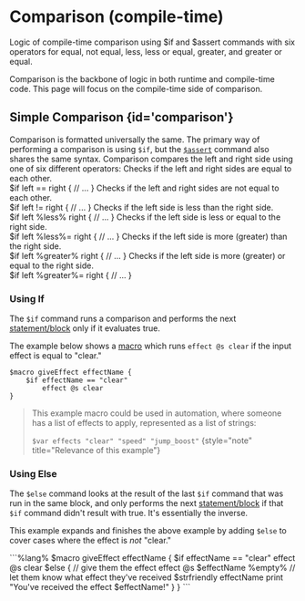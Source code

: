 # Comparison (compile-time)

<primary-label ref="compile_time"/>

<link-summary>
Logic of compile-time comparison using $if and $assert commands with six operators for equal, not equal, less, less or equal, greater, and greater or equal.
</link-summary>

Comparison is the backbone of logic in both runtime and compile-time code. This page will focus on the compile-time side
of comparison.

## Simple Comparison {id='comparison'}
Comparison is formatted universally the same. The primary way of performing a comparison is using `$if`, but the
[`$assert`](Debugging.md#assertions) command also shares the same syntax. Comparison compares the left and right side
using one of six different operators:
<tabs>
    <tab title="Equal">
        Checks if the left and right sides are equal to each other.<br />
        <code-block lang="%lang%">
    $if left == right {
        // ...
    }
        </code-block>
    </tab>
    <tab title="Not Equal">
        Checks if the left and right sides are not equal to each other.<br />
        <code-block lang="%lang%">
    $if left != right {
        // ...
    }
        </code-block>
    </tab>
    <tab title="Less">
        Checks if the left side is less than the right side.<br />
        <code-block lang="%lang%">
    $if left %less% right {
        // ...
    }
        </code-block>
    </tab>
    <tab title="Less or Equal">
        Checks if the left side is less or equal to the right side.<br />
        <code-block lang="%lang%">
    $if left %less%= right {
        // ...
    }
        </code-block>
    </tab>
    <tab title="Greater">
        Checks if the left side is more (greater) than the right side.<br />
        <code-block lang="%lang%">
    $if left %greater% right {
        // ...
    }
        </code-block>
    </tab>
    <tab title="Greater or Equal">
        Checks if the left side is more (greater) or equal to the right side.<br />
        <code-block lang="%lang%">
    $if left %greater%= right {
        // ...
    }
        </code-block>
    </tab>
</tabs>

### Using If
The `$if` command runs a comparison and performs the next [statement/block](Syntax.md#blocks) only if it evaluates true.

The example below shows a [macro](Macros.md) which runs `effect @s clear` if the input effect is equal to "clear."

```%lang%
$macro giveEffect effectName {
    $if effectName == "clear"
        effect @s clear
}
```

> This example macro could be used in automation, where someone has a list of effects to apply, represented as a list of
> strings:
> 
> `$var effects "clear" "speed" "jump_boost"`
> {style="note" title="Relevance of this example"}

### Using Else
The `$else` command looks at the result of the last `$if` command that was run in the same block, and only performs
the next [statement/block](Syntax.md#blocks) if that `$if` command didn't result with true. It's essentially the inverse.

This example expands and finishes the above example by adding `$else` to cover cases where the effect is *not* "clear."

<snippet id="macro_2">
```%lang%
$macro giveEffect effectName {
    $if effectName == "clear"
        effect @s clear
    $else
    {
        // give them the effect
        effect @s $effectName
%empty%
        // let them know what effect they've received
        $strfriendly effectName
        print "You've received the effect $effectName!"
    }
}
```
</snippet>